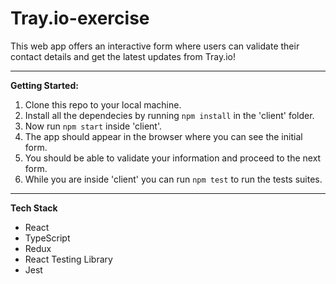 # Tray.io-exercise

This web app offers an interactive form where users can validate their contact details and get the latest updates from Tray.io!
___

**Getting Started:**

 1. Clone this repo to your local machine.
 2. Install all the dependecies by running `npm install` in the 'client' folder.
 5. Now run `npm start` inside 'client'.
 6. The app should appear in the browser where you can see the initial form.
 7. You should be able to validate your information and proceed to the next form.
 8. While you are inside 'client' you can run `npm test` to run the tests suites.
 
 ___

**Tech Stack**

* React
* TypeScript
* Redux
* React Testing Library
* Jest
